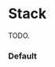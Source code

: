 # Stack

TODO.

<Playground />

<Usage />

<Api />

<GlobalConfig />

<Examples />

### Default

<Example value="default" />

<LastModified />
